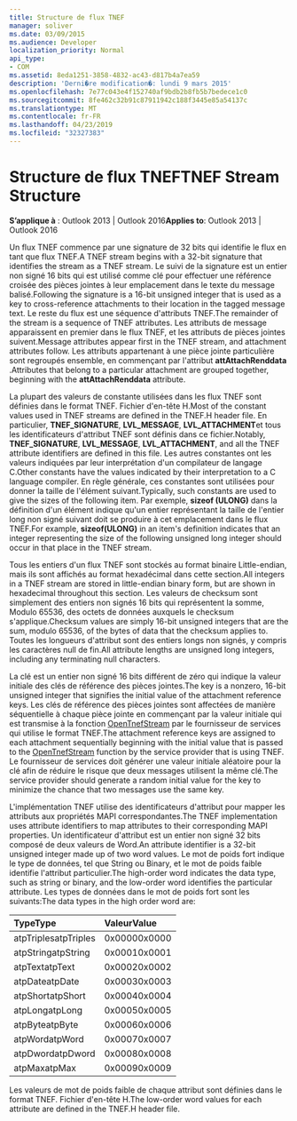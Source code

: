 ```yaml
---
title: Structure de flux TNEF
manager: soliver
ms.date: 03/09/2015
ms.audience: Developer
localization_priority: Normal
api_type:
- COM
ms.assetid: 8eda1251-3858-4832-ac43-d817b4a7ea59
description: 'Derni�re modification�: lundi 9 mars 2015'
ms.openlocfilehash: 7e77c043e4f152740af9bdb2b8fb5b7bedece1c0
ms.sourcegitcommit: 8fe462c32b91c87911942c188f3445e85a54137c
ms.translationtype: MT
ms.contentlocale: fr-FR
ms.lasthandoff: 04/23/2019
ms.locfileid: "32327383"
---
```

# <a name="tnef-stream-structure"></a><span data-ttu-id="cf253-103">Structure de flux TNEF</span><span class="sxs-lookup"><span data-stu-id="cf253-103">TNEF Stream Structure</span></span>

  
  
<span data-ttu-id="cf253-104">**S’applique à** : Outlook 2013 | Outlook 2016</span><span class="sxs-lookup"><span data-stu-id="cf253-104">**Applies to**: Outlook 2013 | Outlook 2016</span></span> 
  
<span data-ttu-id="cf253-105">Un flux TNEF commence par une signature de 32 bits qui identifie le flux en tant que flux TNEF.</span><span class="sxs-lookup"><span data-stu-id="cf253-105">A TNEF stream begins with a 32-bit signature that identifies the stream as a TNEF stream.</span></span> <span data-ttu-id="cf253-106">Le suivi de la signature est un entier non signé 16 bits qui est utilisé comme clé pour effectuer une référence croisée des pièces jointes à leur emplacement dans le texte du message balisé.</span><span class="sxs-lookup"><span data-stu-id="cf253-106">Following the signature is a 16-bit unsigned integer that is used as a key to cross-reference attachments to their location in the tagged message text.</span></span> <span data-ttu-id="cf253-107">Le reste du flux est une séquence d'attributs TNEF.</span><span class="sxs-lookup"><span data-stu-id="cf253-107">The remainder of the stream is a sequence of TNEF attributes.</span></span> <span data-ttu-id="cf253-108">Les attributs de message apparaissent en premier dans le flux TNEF, et les attributs de pièces jointes suivent.</span><span class="sxs-lookup"><span data-stu-id="cf253-108">Message attributes appear first in the TNEF stream, and attachment attributes follow.</span></span> <span data-ttu-id="cf253-109">Les attributs appartenant à une pièce jointe particulière sont regroupés ensemble, en commençant par l'attribut **attAttachRenddata** .</span><span class="sxs-lookup"><span data-stu-id="cf253-109">Attributes that belong to a particular attachment are grouped together, beginning with the **attAttachRenddata** attribute.</span></span> 
  
<span data-ttu-id="cf253-110">La plupart des valeurs de constante utilisées dans les flux TNEF sont définies dans le format TNEF. Fichier d'en-tête H.</span><span class="sxs-lookup"><span data-stu-id="cf253-110">Most of the constant values used in TNEF streams are defined in the TNEF.H header file.</span></span> <span data-ttu-id="cf253-111">En particulier, **TNEF_SIGNATURE**, **LVL_MESSAGE**, **LVL_ATTACHMENT**et tous les identificateurs d'attribut TNEF sont définis dans ce fichier.</span><span class="sxs-lookup"><span data-stu-id="cf253-111">Notably, **TNEF_SIGNATURE**, **LVL_MESSAGE**, **LVL_ATTACHMENT**, and all the TNEF attribute identifiers are defined in this file.</span></span> <span data-ttu-id="cf253-112">Les autres constantes ont les valeurs indiquées par leur interprétation d'un compilateur de langage C.</span><span class="sxs-lookup"><span data-stu-id="cf253-112">Other constants have the values indicated by their interpretation to a C language compiler.</span></span> <span data-ttu-id="cf253-113">En règle générale, ces constantes sont utilisées pour donner la taille de l'élément suivant.</span><span class="sxs-lookup"><span data-stu-id="cf253-113">Typically, such constants are used to give the sizes of the following item.</span></span> <span data-ttu-id="cf253-114">Par exemple, **sizeof (ULONG)** dans la définition d'un élément indique qu'un entier représentant la taille de l'entier long non signé suivant doit se produire à cet emplacement dans le flux TNEF.</span><span class="sxs-lookup"><span data-stu-id="cf253-114">For example, **sizeof(ULONG)** in an item's definition indicates that an integer representing the size of the following unsigned long integer should occur in that place in the TNEF stream.</span></span> 
  
<span data-ttu-id="cf253-115">Tous les entiers d'un flux TNEF sont stockés au format binaire Little-endian, mais ils sont affichés au format hexadécimal dans cette section.</span><span class="sxs-lookup"><span data-stu-id="cf253-115">All integers in a TNEF stream are stored in little-endian binary form, but are shown in hexadecimal throughout this section.</span></span> <span data-ttu-id="cf253-116">Les valeurs de checksum sont simplement des entiers non signés 16 bits qui représentent la somme, Modulo 65536, des octets de données auxquels le checksum s'applique.</span><span class="sxs-lookup"><span data-stu-id="cf253-116">Checksum values are simply 16-bit unsigned integers that are the sum, modulo 65536, of the bytes of data that the checksum applies to.</span></span> <span data-ttu-id="cf253-117">Toutes les longueurs d'attribut sont des entiers longs non signés, y compris les caractères null de fin.</span><span class="sxs-lookup"><span data-stu-id="cf253-117">All attribute lengths are unsigned long integers, including any terminating null characters.</span></span>
  
<span data-ttu-id="cf253-118">La clé est un entier non signé 16 bits différent de zéro qui indique la valeur initiale des clés de référence des pièces jointes.</span><span class="sxs-lookup"><span data-stu-id="cf253-118">The key is a nonzero, 16-bit unsigned integer that signifies the initial value of the attachment reference keys.</span></span> <span data-ttu-id="cf253-119">Les clés de référence des pièces jointes sont affectées de manière séquentielle à chaque pièce jointe en commençant par la valeur initiale qui est transmise à la fonction [OpenTnefStream](opentnefstream.md) par le fournisseur de services qui utilise le format TNEF.</span><span class="sxs-lookup"><span data-stu-id="cf253-119">The attachment reference keys are assigned to each attachment sequentially beginning with the initial value that is passed to the [OpenTnefStream](opentnefstream.md) function by the service provider that is using TNEF.</span></span> <span data-ttu-id="cf253-120">Le fournisseur de services doit générer une valeur initiale aléatoire pour la clé afin de réduire le risque que deux messages utilisent la même clé.</span><span class="sxs-lookup"><span data-stu-id="cf253-120">The service provider should generate a random initial value for the key to minimize the chance that two messages use the same key.</span></span> 
  
<span data-ttu-id="cf253-121">L'implémentation TNEF utilise des identificateurs d'attribut pour mapper les attributs aux propriétés MAPI correspondantes.</span><span class="sxs-lookup"><span data-stu-id="cf253-121">The TNEF implementation uses attribute identifiers to map attributes to their corresponding MAPI properties.</span></span> <span data-ttu-id="cf253-122">Un identificateur d'attribut est un entier non signé 32 bits composé de deux valeurs de Word.</span><span class="sxs-lookup"><span data-stu-id="cf253-122">An attribute identifier is a 32-bit unsigned integer made up of two word values.</span></span> <span data-ttu-id="cf253-123">Le mot de poids fort indique le type de données, tel que String ou Binary, et le mot de poids faible identifie l'attribut particulier.</span><span class="sxs-lookup"><span data-stu-id="cf253-123">The high-order word indicates the data type, such as string or binary, and the low-order word identifies the particular attribute.</span></span> <span data-ttu-id="cf253-124">Les types de données dans le mot de poids fort sont les suivants:</span><span class="sxs-lookup"><span data-stu-id="cf253-124">The data types in the high order word are:</span></span>
  
|<span data-ttu-id="cf253-125">**Type**</span><span class="sxs-lookup"><span data-stu-id="cf253-125">**Type**</span></span>|<span data-ttu-id="cf253-126">**Valeur**</span><span class="sxs-lookup"><span data-stu-id="cf253-126">**Value**</span></span>|
|:-----|:-----|
|<span data-ttu-id="cf253-127">atpTriples</span><span class="sxs-lookup"><span data-stu-id="cf253-127">atpTriples</span></span>  <br/> |<span data-ttu-id="cf253-128">0x0000</span><span class="sxs-lookup"><span data-stu-id="cf253-128">0x0000</span></span>  <br/> |
|<span data-ttu-id="cf253-129">atpString</span><span class="sxs-lookup"><span data-stu-id="cf253-129">atpString</span></span>  <br/> |<span data-ttu-id="cf253-130">0x0001</span><span class="sxs-lookup"><span data-stu-id="cf253-130">0x0001</span></span>  <br/> |
|<span data-ttu-id="cf253-131">atpText</span><span class="sxs-lookup"><span data-stu-id="cf253-131">atpText</span></span>  <br/> |<span data-ttu-id="cf253-132">0x0002</span><span class="sxs-lookup"><span data-stu-id="cf253-132">0x0002</span></span>  <br/> |
|<span data-ttu-id="cf253-133">atpDate</span><span class="sxs-lookup"><span data-stu-id="cf253-133">atpDate</span></span>  <br/> |<span data-ttu-id="cf253-134">0x0003</span><span class="sxs-lookup"><span data-stu-id="cf253-134">0x0003</span></span>  <br/> |
|<span data-ttu-id="cf253-135">atpShort</span><span class="sxs-lookup"><span data-stu-id="cf253-135">atpShort</span></span>  <br/> |<span data-ttu-id="cf253-136">0x0004</span><span class="sxs-lookup"><span data-stu-id="cf253-136">0x0004</span></span>  <br/> |
|<span data-ttu-id="cf253-137">atpLong</span><span class="sxs-lookup"><span data-stu-id="cf253-137">atpLong</span></span>  <br/> |<span data-ttu-id="cf253-138">0x0005</span><span class="sxs-lookup"><span data-stu-id="cf253-138">0x0005</span></span>  <br/> |
|<span data-ttu-id="cf253-139">atpByte</span><span class="sxs-lookup"><span data-stu-id="cf253-139">atpByte</span></span>  <br/> |<span data-ttu-id="cf253-140">0x0006</span><span class="sxs-lookup"><span data-stu-id="cf253-140">0x0006</span></span>  <br/> |
|<span data-ttu-id="cf253-141">atpWord</span><span class="sxs-lookup"><span data-stu-id="cf253-141">atpWord</span></span>  <br/> |<span data-ttu-id="cf253-142">0x0007</span><span class="sxs-lookup"><span data-stu-id="cf253-142">0x0007</span></span>  <br/> |
|<span data-ttu-id="cf253-143">atpDword</span><span class="sxs-lookup"><span data-stu-id="cf253-143">atpDword</span></span>  <br/> |<span data-ttu-id="cf253-144">0x0008</span><span class="sxs-lookup"><span data-stu-id="cf253-144">0x0008</span></span>  <br/> |
|<span data-ttu-id="cf253-145">atpMax</span><span class="sxs-lookup"><span data-stu-id="cf253-145">atpMax</span></span>  <br/> |<span data-ttu-id="cf253-146">0x0009</span><span class="sxs-lookup"><span data-stu-id="cf253-146">0x0009</span></span>  <br/> |
   
<span data-ttu-id="cf253-147">Les valeurs de mot de poids faible de chaque attribut sont définies dans le format TNEF. Fichier d'en-tête H.</span><span class="sxs-lookup"><span data-stu-id="cf253-147">The low-order word values for each attribute are defined in the TNEF.H header file.</span></span>
  

